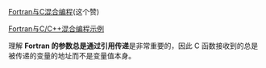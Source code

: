
[Fortran与C混合编程](https://www.cnblogs.com/vspiders/p/7399124.html)(这个赞)

[Fortran与C/C++混合编程示例 ](https://www.cnblogs.com/snake553/p/6962386.html)

理解 **Fortran 的参数总是通过引用传递**是非常重要的，因此 C 函数接收到的总是被传递的变量的地址而不是变量值本身。
